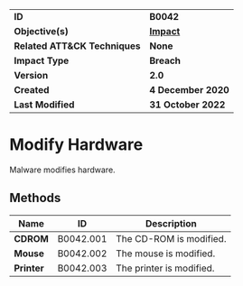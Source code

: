 <table>
<tr>
<td><b>ID</b></td>
<td><b>B0042</b></td>
</tr>
<tr>
<td><b>Objective(s)</b></td>
<td><b><a href="../impact">Impact</a></b></td>
</tr>
<tr>
<td><b>Related ATT&CK Techniques</b></td>
<td><b>None</b></td>
</tr>
<tr>
<td><b>Impact Type</b></td>
<td><b>Breach</b></td>
</tr>
<tr>
<td><b>Version</b></td>
<td><b>2.0</b></td>
</tr>
<tr>
<td><b>Created</b></td>
<td><b>4 December 2020</b></td>
</tr>
<tr>
<td><b>Last Modified</b></td>
<td><b>31 October 2022</b></td>
</tr>
</table>


# Modify Hardware

Malware modifies hardware.

## Methods

|Name|ID|Description|
|---|---|---|
|**CDROM**|B0042.001|The CD-ROM is modified.|
|**Mouse**|B0042.002|The mouse is modified.|
|**Printer**|B0042.003|The printer is modified.|